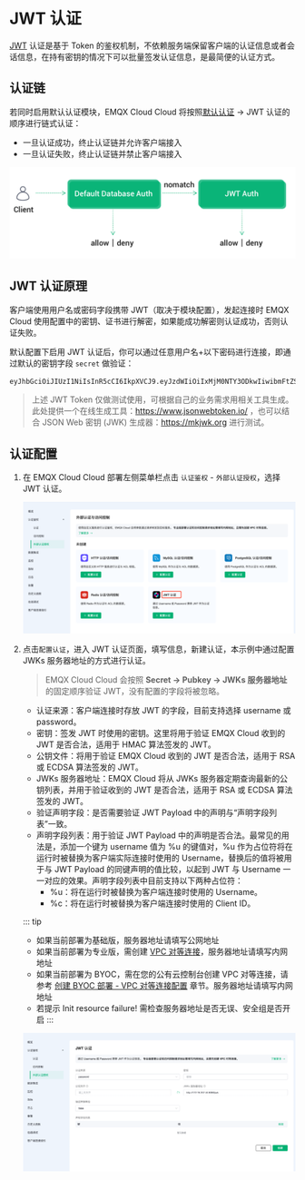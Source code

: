 # JWT 认证

[JWT](https://jwt.io/) 认证是基于 Token 的鉴权机制，不依赖服务端保留客户端的认证信息或者会话信息，在持有密钥的情况下可以批量签发认证信息，是最简便的认证方式。

## 认证链

若同时启用默认认证模块，EMQX Cloud Cloud 将按照[默认认证](https://docs.emqx.com/zh/cloud/latest/deployments/auth.html#%E8%AE%A4%E8%AF%81) -> JWT 认证的顺序进行链式认证：

* 一旦认证成功，终止认证链并允许客户端接入
* 一旦认证失败，终止认证链并禁止客户端接入

![auth_chain](./_assets/../_assets/jwt_auth_chain.png)

## JWT 认证原理

客户端使用用户名或密码字段携带 JWT（取决于模块配置），发起连接时 EMQX Cloud 使用配置中的密钥、证书进行解密，如果能成功解密则认证成功，否则认证失败。

默认配置下启用 JWT 认证后，你可以通过任意用户名+以下密码进行连接，即通过默认的密钥字段 `secret` 做验证：

```bash
eyJhbGciOiJIUzI1NiIsInR5cCI6IkpXVCJ9.eyJzdWIiOiIxMjM0NTY3ODkwIiwibmFtZSI6IkVNUVggQ2xvdWQiLCJpYXQiOjE1MTYyMzkwMjJ9.wGxZTwkCZtYPzkS854aQ9WCnP8YGIQ_erFh5RIznhYk
```

> 上述 JWT Token 仅做测试使用，可根据自己的业务需求用相关工具生成。此处提供一个在线生成工具：<https://www.jsonwebtoken.io/> ，也可以结合 JSON Web 密钥 (JWK) 生成器：<https://mkjwk.org> 进行测试。

## 认证配置

1. 在 EMQX Cloud Cloud 部署左侧菜单栏点击 `认证鉴权` - `外部认证授权`，选择 JWT 认证。

    ![jwt_auth](./_assets/../_assets/jwt_auth.png)

2. 点击`配置认证`，进入 JWT 认证页面，填写信息，新建认证，本示例中通过配置 JWKs 服务器地址的方式进行认证。

    > EMQX Cloud Cloud 会按照 **Secret -> Pubkey -> JWKs 服务器地址** 的固定顺序验证 JWT，没有配置的字段将被忽略。

   * 认证来源：客户端连接时存放 JWT 的字段，目前支持选择 username 或 password。
   * 密钥：签发 JWT 时使用的密钥。这里将用于验证 EMQX Cloud 收到的 JWT 是否合法，适用于 HMAC 算法签发的 JWT。
   * 公钥文件：将用于验证 EMQX Cloud 收到的 JWT 是否合法，适用于 RSA 或 ECDSA 算法签发的 JWT。
   * JWKs 服务器地址：EMQX Cloud 将从 JWKs 服务器定期查询最新的公钥列表，并用于验证收到的 JWT 是否合法，适用于 RSA 或 ECDSA 算法签发的 JWT。
   * 验证声明字段：是否需要验证 JWT Payload 中的声明与“声明字段列表”一致。
   * 声明字段列表：用于验证 JWT Payload 中的声明是否合法。最常见的用法是，添加一个键为 username 值为 %u 的键值对，%u 作为占位符将在运行时被替换为客户端实际连接时使用的 Username，替换后的值将被用于与 JWT Payload 的同键声明的值比较，以起到 JWT 与 Username 一一对应的效果。声明字段列表中目前支持以下两种占位符：
      * %u：将在运行时被替换为客户端连接时使用的 Username。
      * %c：将在运行时被替换为客户端连接时使用的 Client ID。

    ::: tip
      * 如果当前部署为基础版，服务器地址请填写公网地址
      * 如果当前部署为专业版，需创建 [VPC 对等连接](https://docs.emqx.com/zh/cloud/latest/deployments/vpc_peering.html)，服务器地址请填写内网地址
      * 如果当前部署为 BYOC，需在您的公有云控制台创建 VPC 对等连接，请参考 [创建 BYOC 部署 - VPC 对等连接配置](../create/byoc.md#vpc-对等连接配置) 章节。服务器地址请填写内网地址
      * 若提示 Init resource failure! 需检查服务器地址是否无误、安全组是否开启
    :::

    ![jwt_auth](./_assets/../_assets/jwt_auth_info.png)
